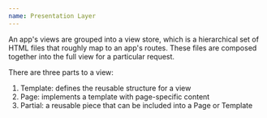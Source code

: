 ```yaml
---
name: Presentation Layer
---
```


An app's views are grouped into a view store, which is a hierarchical set of HTML files that roughly map to an app's routes. These files are composed together into the full view for a particular request.

There are three parts to a view:

1. Template: defines the reusable structure for a view
2. Page: implements a template with page-specific content
3. Partial: a reusable piece that can be included into a Page or Template
